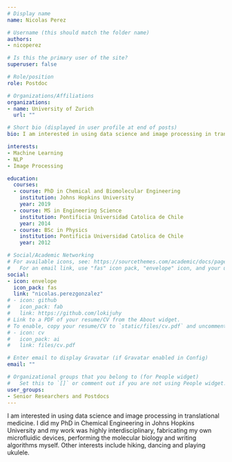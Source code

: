 ```yaml
---
# Display name
name: Nicolas Perez

# Username (this should match the folder name)
authors:
- nicoperez

# Is this the primary user of the site?
superuser: false

# Role/position
role: Postdoc

# Organizations/Affiliations
organizations:
- name: University of Zurich
  url: ""

# Short bio (displayed in user profile at end of posts)
bio: I am interested in using data science and image processing in translational medicine.

interests:
- Machine Learning
- NLP
- Image Processing

education:
  courses:
  - course: PhD in Chemical and Biomolecular Engineering
    institution: Johns Hopkins University
    year: 2019
  - course: MS in Engineering Science
    institution: Pontificia Universidad Catolica de Chile
    year: 2014
  - course: BSc in Physics
    institution: Pontificia Universidad Catolica de Chile
    year: 2012

# Social/Academic Networking
# For available icons, see: https://sourcethemes.com/academic/docs/page-builder/#icons
#   For an email link, use "fas" icon pack, "envelope" icon, and your uzh email up to before the '@'.
social:
- icon: envelope
  icon_pack: fas
  link: "nicolas.perezgonzalez"
# - icon: github
#   icon_pack: fab
#   link: https://github.com/lokijuhy
# Link to a PDF of your resume/CV from the About widget.
# To enable, copy your resume/CV to `static/files/cv.pdf` and uncomment the lines below.
# - icon: cv
#   icon_pack: ai
#   link: files/cv.pdf

# Enter email to display Gravatar (if Gravatar enabled in Config)
email: ""

# Organizational groups that you belong to (for People widget)
#   Set this to `[]` or comment out if you are not using People widget.
user_groups:
- Senior Researchers and Postdocs
---
```


I am interested in using data science and image processing in translational medicine. I did my PhD in Chemical Engineering in Johns Hopkins University and my work was highly interdisciplinary, fabricating my own microfluidic devices, performing the molecular biology and writing algorithms myself. Other interests include hiking, dancing and playing ukulele.
